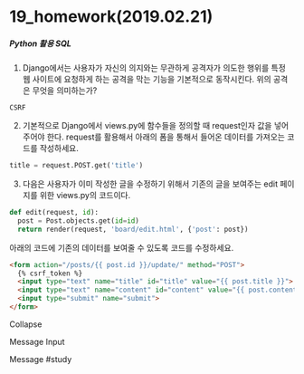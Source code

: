 # 19_homework(2019.02.21)



##### Python 활용 SQL

1. Django에서는 사용자가 자신의 의지와는 무관하게 공격자가 의도한 행위를 특정 웹 사이트에 요청하게 하는 공격을 막는 기능을 기본적으로 동작시킨다. 위의 공격은 무엇을 의미하는가?

  ```
  CSRF
  ```



2. 기본적으로 Django에서 views.py에 함수들을 정의할 때 request인자 값을 넣어주어야 한다. request를 활용해서 아래의 폼을 통해서 들어온 데이터를 가져오는 코드를 작성하세요.

  ```python
  title = request.POST.get('title')
  ```



3. 다음은 사용자가 이미 작성한 글을 수정하기 위해서 기존의 글을 보여주는 edit 페이지를 위한 views.py의 코드이다.

  ```python
  def edit(request, id):
    post = Post.objects.get(id=id)
    return render(request, 'board/edit.html', {'post': post})
  ```

  아래의 코드에 기존의 데이터를 보여줄 수 있도록 코드를 수정하세요.

  ```html
  <form action="/posts/{{ post.id }}/update/" method="POST">
    {% csrf_token %}
    <input type="text" name="title" id="title" value="{{ post.title }}">
    <input type="text" name="content" id="content" value="{{ post.content }}">
    <input type="submit" name="submit">
  </form>
  ```

  

Collapse

Message Input


Message #study